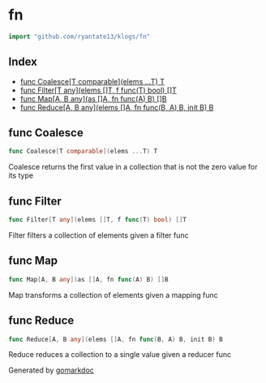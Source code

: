 <!-- Code generated by gomarkdoc. DO NOT EDIT -->

# fn

```go
import "github.com/ryantate13/klogs/fn"
```

## Index

- [func Coalesce[T comparable](elems ...T) T](<#func-coalesce>)
- [func Filter[T any](elems []T, f func(T) bool) []T](<#func-filter>)
- [func Map[A, B any](as []A, fn func(A) B) []B](<#func-map>)
- [func Reduce[A, B any](elems []A, fn func(B, A) B, init B) B](<#func-reduce>)


## func Coalesce

```go
func Coalesce[T comparable](elems ...T) T
```

Coalesce returns the first value in a collection that is not the zero value for its type

## func Filter

```go
func Filter[T any](elems []T, f func(T) bool) []T
```

Filter filters a collection of elements given a filter func

## func Map

```go
func Map[A, B any](as []A, fn func(A) B) []B
```

Map transforms a collection of elements given a mapping func

## func Reduce

```go
func Reduce[A, B any](elems []A, fn func(B, A) B, init B) B
```

Reduce reduces a collection to a single value given a reducer func



Generated by [gomarkdoc](<https://github.com/princjef/gomarkdoc>)
